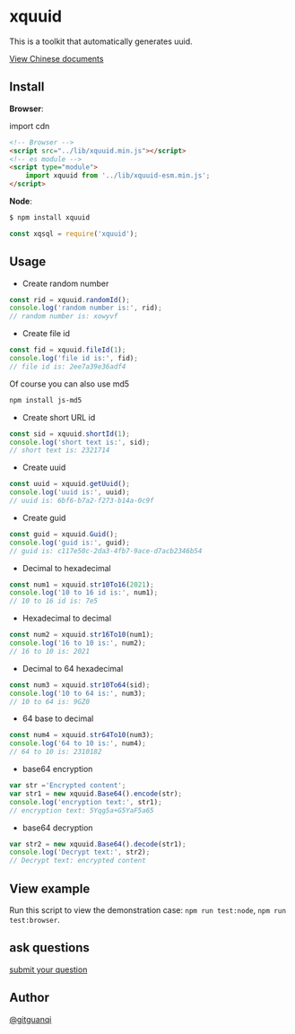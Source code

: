 # xquuid

This is a toolkit that automatically generates uuid.

[View Chinese documents](./zh.md)

## Install

**Browser**:

import cdn

```html
<!-- Browser -->
<script src="../lib/xquuid.min.js"></script>
<!-- es module -->
<script type="module">
    import xquuid from '../lib/xquuid-esm.min.js';
</script>
```

**Node**:

```sh
$ npm install xquuid
```

```js
const xqsql = require('xquuid');
```

## Usage

+ Create random number

```js
const rid = xquuid.randomId();
console.log('random number is:', rid);
// random number is: xowyvf
```

+ Create file id

```js
const fid = xquuid.fileId(1);
console.log('file id is:', fid);
// file id is: 2ee7a39e36adf4
```

Of course you can also use md5

```sh
npm install js-md5
```

+ Create short URL id

```js
const sid = xquuid.shortId(1);
console.log('short text is:', sid);
// short text is: 2321714
```

+ Create uuid

```js
const uuid = xquuid.getUuid();
console.log('uuid is:', uuid);
// uuid is: 6bf6-b7a2-f273-b14a-0c9f
```

+ Create guid

```js
const guid = xquuid.Guid();
console.log('guid is:', guid);
// guid is: c117e50c-2da3-4fb7-9ace-d7acb2346b54
```

+ Decimal to hexadecimal

```js
const num1 = xquuid.str10To16(2021);
console.log('10 to 16 id is:', num1);
// 10 to 16 id is: 7e5
```

+ Hexadecimal to decimal

```js
const num2 = xquuid.str16To10(num1);
console.log('16 to 10 is:', num2);
// 16 to 10 is: 2021
```

+ Decimal to 64 hexadecimal

```js
const num3 = xquuid.str10To64(sid);
console.log('10 to 64 is:', num3);
// 10 to 64 is: 9GZ0
```

+ 64 base to decimal

```js
const num4 = xquuid.str64To10(num3);
console.log('64 to 10 is:', num4);
// 64 to 10 is: 2310182
```

+ base64 encryption

```js
var str ='Encrypted content';
var str1 = new xquuid.Base64().encode(str);
console.log('encryption text:', str1);
// encryption text: 5Yqg5a+G5YaF5a65
```

+ base64 decryption

```js
var str2 = new xquuid.Base64().decode(str1);
console.log('Decrypt text:', str2);
// Decrypt text: encrypted content
```

## View example

Run this script to view the demonstration case: `npm run test:node`, `npm run test:browser`.

## ask questions

[submit your question](https://github.com/gitguanqi/xquuid/issues/new)

## Author

[@gitguanqi](https://github.com/gitguanqi)
